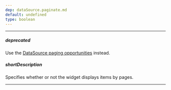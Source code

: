 ```yaml
---
dep: dataSource.paginate.md
default: undefined
type: boolean
---
```

---
##### deprecated
Use the [DataSource paging opportunities](/concepts/30%20Data%20Layer/5%20Data%20Layer/2%20Reading%20Data/0%20Paging.md '/Documentation/Guide/Data_Layer/Data_Layer/#Reading_Data/Paging') instead.

##### shortDescription
Specifies whether or not the widget displays items by pages.

---
